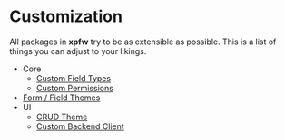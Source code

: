 # Customization

All packages in **xpfw** try to be as extensible as possible.
This is a list of things you can adjust to your likings.
- Core
  - [Custom Field Types](/core/types.md)
  - [Custom Permissions](/core/permissions.md#custom)
- [Form / Field Themes](/form/theming.md)
- UI
  - [CRUD Theme](/ui/usage.md#custom)
  - [Custom Backend Client](/ui/ibackendclient.md)